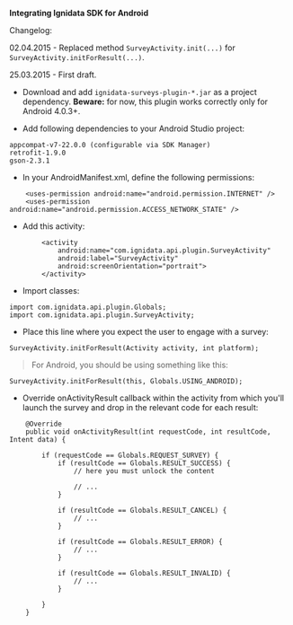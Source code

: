 **Integrating Ignidata SDK for Android**

Changelog:

02.04.2015 - Replaced method ```SurveyActivity.init(...)``` for ```SurveyActivity.initForResult(...)```.

25.03.2015 - First draft.

* Download and add `ignidata-surveys-plugin-*.jar` as a project dependency. **Beware:** for now, this plugin works correctly only for Android 4.0.3+.

* Add following dependencies to your Android Studio project:
```
appcompat-v7-22.0.0 (configurable via SDK Manager)
retrofit-1.9.0
gson-2.3.1
```

* In your AndroidManifest.xml, define the following permissions:

```
    <uses-permission android:name="android.permission.INTERNET" />
    <uses-permission android:name="android.permission.ACCESS_NETWORK_STATE" />

```

* Add this activity:

```
        <activity
            android:name="com.ignidata.api.plugin.SurveyActivity"
            android:label="SurveyActivity"
            android:screenOrientation="portrait">
        </activity>
```

* Import classes:

```
import com.ignidata.api.plugin.Globals;
import com.ignidata.api.plugin.SurveyActivity;
```

* Place this line where you expect the user to engage with a survey:
```
SurveyActivity.initForResult(Activity activity, int platform);
```
> For Android, you should be using something like this:
```
SurveyActivity.initForResult(this, Globals.USING_ANDROID);
```

* Override onActivityResult callback within the activity from which you'll launch the survey
and drop in the relevant code for each result: 
```
    @Override
    public void onActivityResult(int requestCode, int resultCode, Intent data) {

        if (requestCode == Globals.REQUEST_SURVEY) {
            if (resultCode == Globals.RESULT_SUCCESS) {
                // here you must unlock the content

                // ...
            }

            if (resultCode == Globals.RESULT_CANCEL) {
                // ...
            }

            if (resultCode == Globals.RESULT_ERROR) {
                // ...
            }

            if (resultCode == Globals.RESULT_INVALID) {
                // ...
            }

        }
    }
```